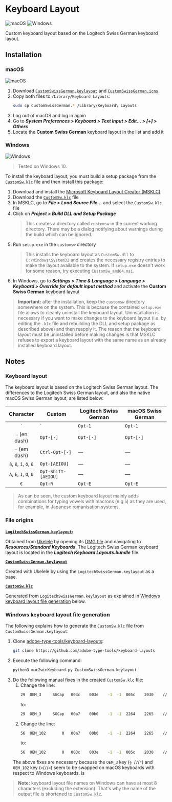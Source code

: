 # Keyboard Layout

![macOS](https://raw.githubusercontent.com/weibeld-setup/.github/main/badges/macos.svg)
![Windows](https://raw.githubusercontent.com/weibeld-setup/.github/main/badges/windows.svg)

Custom keyboard layout based on the Logitech Swiss German keyboard layout.

## Installation

### macOS

![macOS](https://raw.githubusercontent.com/weibeld-setup/.github/main/badges/macos.svg)

1. Download [`CustomSwissGerman.keylayout`](https://raw.githubusercontent.com/weibeld-setup/install-keyboard-layout/main/macos/CustomSwissGerman.keylayout) and [`CustomSwissGerman.icns`](https://raw.githubusercontent.com/weibeld-setup/install-keyboard-layout/main/macos/CustomSwissGerman.icns)
1. Copy both files to `/Library/Keyboard Layouts`:
    ```bash
    sudo cp CustomSwissGerman.* /Library/Keyboard\ Layouts
    ```
1. Log out of macOS and log in again
1. Go to **_System Preferences > Keyboard > Text Input > Edit... > [+] > Others_**
1. Locate the **Custom Swiss German** keyboard layout in the list and add it

### Windows

![Windows](https://raw.githubusercontent.com/weibeld-setup/.github/main/badges/windows.svg)

> Tested on Windows 10.

To install the keyboard layout, you must build a setup package from the [`CustomSw.klc`](windows/CustomSw.klc) file and then install this package:

1. Download and install the [Microsoft Keyboard Layout Creator (MSKLC)](https://www.microsoft.com/en-us/download/details.aspx?id=102134)
1. Download the [`CustomSw.klc`](windows/CustomSw.klc) file
1. In MSKLC, go to _**File > Load Source File...**_ and select the `CustomSw.klc` file
1. Click on _**Project > Build DLL and Setup Package**_
   > This creates a directory called `customsw` in the current working directory. There may be a dialog notifying about warnings during the build which can be ignored.
1. Run `setup.exe` in the `customsw` directory
   >  This installs the keyboard layout as `CustomSw.dll` to `C:\Windows\System32` and creates the necessary registry entries to make the layout available to the system. If `setup.exe` doesn't work for some reason, try executing `CustomSw_amd64.msi`.
1. In Windows, go to **_Settings > Time & Language > Language > Keyboard > Override for default input method_** and activate the **Custom Swiss German** keyboard layout

> **Important:** after the installation, keep the `customsw` directory somewhere on the system. This is because the contained `setup.exe` file allows to cleanly uninstall the keyboard layout. Uninstallation is necessary if you want to make changes to the keyboard layout (i.e. by editing the `.klc` file and rebuilding the DLL and setup package as described above) and then reapply it. The reason that the keyboard layout must be uninstalled before making changes is that MSKLC refuses to export a keyboard layout with the same name as an already installed keyboard layout.

## Notes

### Keyboard layout

The keyboard layout is based on the Logitech Swiss German layout. The differences to the Logitech Swiss German layout, and also the native macOS Swiss German layout, are listed below:

| Character               | Custom              | Logitech Swiss German | macOS Swiss German |
|:-----------------------:|---------------------|-----------------------|---------------------|
| `|`                     | `Opt-1`             | `Opt-1`               | `Opt-7`             |
| `–` (en dash)           | `Opt-[-]`           | `Opt-[-]`             | `Opt-[-]`           |
| `—` (em dash)           | `Ctrl-Opt-[-]`      | —                     | —                   |
| `ā`, `ē`, `ī`, `ō`, `ū` | `Opt-[AEIOU]`       | —                     | —                   |
| `Ā`, `Ē`, `Ī`, `Ō`, `Ū` | `Opt-Shift-[AEIOU]` | —                     | —                   |
| `€`                     | `Opt-R`             | `Opt-E`               | `Opt-E`             |

> As can be seen, the custom keyboard layout mainly adds combinations for typing vowels with macrons (e.g `ā`) as they are used, for example, in Japanese romanisation systems.

### File origins

**[`LogitechSwissGerman.keylayout`](macos/LogitechSwissGerman.keylayout):**

Obtained from [Ukelele](https://software.sil.org/ukelele) by opening its [DMG file](https://software.sil.org/ukelele/#downloads) and navigating to _**Resources/Standard Keyboards**_. The Logitech Swiss German keyboard layout is located in the _**Logitech Keyboard Layouts.bundle**_ file.

**[`CustomSwissGerman.keylayout`](macos/CustomSwissGerman.keylayout)**

Created with Ukelele by using the `LogitechSwissGerman.keylayout` as a base.

**[`CustomSw.klc`](windows/CustomSw.klc)**

Generated from `LogitechSwissGerman.keylayout` as explained in [Windows keyboard layout file generation](#windows-keyboard-layout-file-generation) below.

### Windows keyboard layout file generation

The following explains how to generate the `CustomSw.klc` file from `CustomSwissGerman.keylayout`:

1. Clone [adobe-type-tools/keyboard-layouts](https://github.com/adobe-type-tools/keyboard-layouts):
   ```bash
   git clone https://github.com/adobe-type-tools/keyboard-layouts
   ```
1. Execute the following command:
    ```bash
    python3 mac2winKeyboard.py CustomSwissGerman.keylayout
    ```
1. Do the following manual fixes in the created `CustomSw.klc` file:
   1. Change the line:
      ```bash
      29  OEM_3		SGCap	003c	003e	-1	-1	005c	2030	// LESS-THAN SIGN, GREATER-THAN SIGN, <none>, <none>, REVERSE SOLIDUS, PER MILLE SIGN
      ```
      to:
      ```bash
      29  OEM_3		SGCap	00a7	00b0	-1	-1	2264	2265	// SECTION SIGN, DEGREE SIGN, <none>, <none>, LESS-THAN OR EQUAL TO, GREATER-THAN OR EQUAL TO
      ```
   1. Change the line:
      ```bash
      56  OEM_102		0	00a7	00b0	-1	-1	2264	2265	// SECTION SIGN, DEGREE SIGN, <none>, <none>, LESS-THAN OR EQUAL TO, GREATER-THAN OR EQUAL TO
      ```
      to:
      ```bash
      56  OEM_102		0	003c	003e	-1	-1	005c	2030	// LESS-THAN SIGN, GREATER-THAN SIGN, <none>, <none>, REVERSE SOLIDUS, PER MILLE SIGN
      ```
    The above fixes are necessary because the `OEM_3` key (`§ `/`/`/`°`) and `OEM_102` key (`<`/`/`/`>`) seem to be swapped on macOS keyboards with respect to Windows keyboards.
is 
> **Note:** keyboard layout file names on Windows can have at most 8 characters (excluding the extension). That's why the name of the output file is shortened to `CustomSw.klc`.
